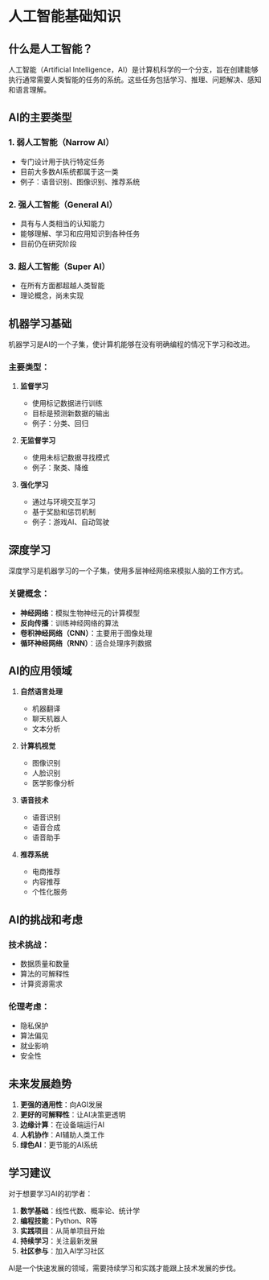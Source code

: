 # 人工智能基础知识

## 什么是人工智能？

人工智能（Artificial Intelligence，AI）是计算机科学的一个分支，旨在创建能够执行通常需要人类智能的任务的系统。这些任务包括学习、推理、问题解决、感知和语言理解。

## AI的主要类型

### 1. 弱人工智能（Narrow AI）
- 专门设计用于执行特定任务
- 目前大多数AI系统都属于这一类
- 例子：语音识别、图像识别、推荐系统

### 2. 强人工智能（General AI）
- 具有与人类相当的认知能力
- 能够理解、学习和应用知识到各种任务
- 目前仍在研究阶段

### 3. 超人工智能（Super AI）
- 在所有方面都超越人类智能
- 理论概念，尚未实现

## 机器学习基础

机器学习是AI的一个子集，使计算机能够在没有明确编程的情况下学习和改进。

### 主要类型：

1. **监督学习**
   - 使用标记数据进行训练
   - 目标是预测新数据的输出
   - 例子：分类、回归

2. **无监督学习**
   - 使用未标记数据寻找模式
   - 例子：聚类、降维

3. **强化学习**
   - 通过与环境交互学习
   - 基于奖励和惩罚机制
   - 例子：游戏AI、自动驾驶

## 深度学习

深度学习是机器学习的一个子集，使用多层神经网络来模拟人脑的工作方式。

### 关键概念：
- **神经网络**：模拟生物神经元的计算模型
- **反向传播**：训练神经网络的算法
- **卷积神经网络（CNN）**：主要用于图像处理
- **循环神经网络（RNN）**：适合处理序列数据

## AI的应用领域

1. **自然语言处理**
   - 机器翻译
   - 聊天机器人
   - 文本分析

2. **计算机视觉**
   - 图像识别
   - 人脸识别
   - 医学影像分析

3. **语音技术**
   - 语音识别
   - 语音合成
   - 语音助手

4. **推荐系统**
   - 电商推荐
   - 内容推荐
   - 个性化服务

## AI的挑战和考虑

### 技术挑战：
- 数据质量和数量
- 算法的可解释性
- 计算资源需求

### 伦理考虑：
- 隐私保护
- 算法偏见
- 就业影响
- 安全性

## 未来发展趋势

1. **更强的通用性**：向AGI发展
2. **更好的可解释性**：让AI决策更透明
3. **边缘计算**：在设备端运行AI
4. **人机协作**：AI辅助人类工作
5. **绿色AI**：更节能的AI系统

## 学习建议

对于想要学习AI的初学者：

1. **数学基础**：线性代数、概率论、统计学
2. **编程技能**：Python、R等
3. **实践项目**：从简单项目开始
4. **持续学习**：关注最新发展
5. **社区参与**：加入AI学习社区

AI是一个快速发展的领域，需要持续学习和实践才能跟上技术发展的步伐。
